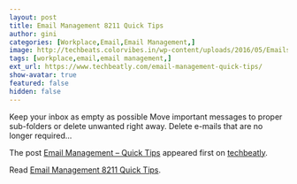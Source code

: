 ```yaml
---
layout: post
title: Email Management 8211 Quick Tips
author: gini
categories: [Workplace,Email,Email Management,]
image: http://techbeats.colorvibes.in/wp-content/uploads/2016/05/Emails.png
tags: [workplace,email,email management,]
ext_url: https://www.techbeatly.com/email-management-quick-tips/
show-avatar: true
featured: false
hidden: false
---
```


<p>Keep your inbox as empty as possible Move important messages to proper sub-folders or delete unwanted right away. Delete e-mails that are no longer required&#46;&#46;&#46;</p>
<p>The post <a href="https://www.techbeatly.com/email-management-quick-tips/">Email Management &#8211; Quick Tips</a> appeared first on <a href="https://www.techbeatly.com">techbeatly</a>.</p>

Read [Email Management 8211 Quick Tips](https://www.techbeatly.com/email-management-quick-tips/).
